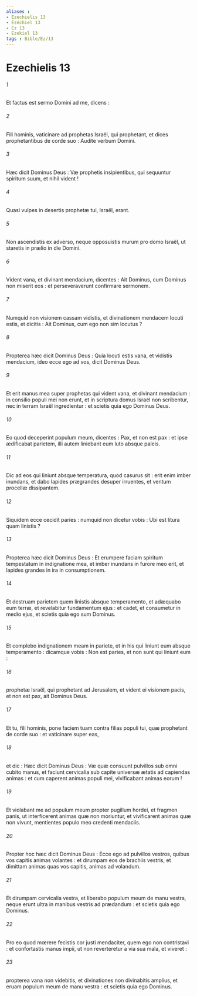 ```yaml
---
aliases : 
- Ezechielis 13
- Ézéchiel 13
- Ez 13
- Ezekiel 13
tags : Bible/Ez/13
---
```


# Ezechielis 13

###### 1
Et factus est sermo Domini ad me, dicens :
###### 2
Fili hominis, vaticinare ad prophetas Israël, qui prophetant, et dices prophetantibus de corde suo : Audite verbum Domini.
###### 3
Hæc dicit Dominus Deus : Væ prophetis insipientibus, qui sequuntur spiritum suum, et nihil vident !
###### 4
Quasi vulpes in desertis prophetæ tui, Israël, erant.
###### 5
Non ascendistis ex adverso, neque opposuistis murum pro domo Israël, ut staretis in prælio in die Domini.
###### 6
Vident vana, et divinant mendacium, dicentes : Ait Dominus, cum Dominus non miserit eos : et perseveraverunt confirmare sermonem.
###### 7
Numquid non visionem cassam vidistis, et divinationem mendacem locuti estis, et dicitis : Ait Dominus, cum ego non sim locutus ?
###### 8
Propterea hæc dicit Dominus Deus : Quia locuti estis vana, et vidistis mendacium, ideo ecce ego ad vos, dicit Dominus Deus.
###### 9
Et erit manus mea super prophetas qui vident vana, et divinant mendacium : in consilio populi mei non erunt, et in scriptura domus Israël non scribentur, nec in terram Israël ingredientur : et scietis quia ego Dominus Deus.
###### 10
Eo quod deceperint populum meum, dicentes : Pax, et non est pax : et ipse ædificabat parietem, illi autem liniebant eum luto absque paleis.
###### 11
Dic ad eos qui liniunt absque temperatura, quod casurus sit : erit enim imber inundans, et dabo lapides prægrandes desuper irruentes, et ventum procellæ dissipantem.
###### 12
Siquidem ecce cecidit paries : numquid non dicetur vobis : Ubi est litura quam linistis ?
###### 13
Propterea hæc dicit Dominus Deus : Et erumpere faciam spiritum tempestatum in indignatione mea, et imber inundans in furore meo erit, et lapides grandes in ira in consumptionem.
###### 14
Et destruam parietem quem linistis absque temperamento, et adæquabo eum terræ, et revelabitur fundamentum ejus : et cadet, et consumetur in medio ejus, et scietis quia ego sum Dominus.
###### 15
Et complebo indignationem meam in pariete, et in his qui liniunt eum absque temperamento : dicamque vobis : Non est paries, et non sunt qui liniunt eum :
###### 16
prophetæ Israël, qui prophetant ad Jerusalem, et vident ei visionem pacis, et non est pax, ait Dominus Deus.
###### 17
Et tu, fili hominis, pone faciem tuam contra filias populi tui, quæ prophetant de corde suo : et vaticinare super eas,
###### 18
et dic : Hæc dicit Dominus Deus : Væ quæ consuunt pulvillos sub omni cubito manus, et faciunt cervicalia sub capite universæ ætatis ad capiendas animas : et cum caperent animas populi mei, vivificabant animas eorum !
###### 19
Et violabant me ad populum meum propter pugillum hordei, et fragmen panis, ut interficerent animas quæ non moriuntur, et vivificarent animas quæ non vivunt, mentientes populo meo credenti mendaciis.
###### 20
Propter hoc hæc dicit Dominus Deus : Ecce ego ad pulvillos vestros, quibus vos capitis animas volantes : et dirumpam eos de brachiis vestris, et dimittam animas quas vos capitis, animas ad volandum.
###### 21
Et dirumpam cervicalia vestra, et liberabo populum meum de manu vestra, neque erunt ultra in manibus vestris ad prædandum : et scietis quia ego Dominus.
###### 22
Pro eo quod mœrere fecistis cor justi mendaciter, quem ego non contristavi : et confortastis manus impii, ut non reverteretur a via sua mala, et viveret :
###### 23
propterea vana non videbitis, et divinationes non divinabitis amplius, et eruam populum meum de manu vestra : et scietis quia ego Dominus.
